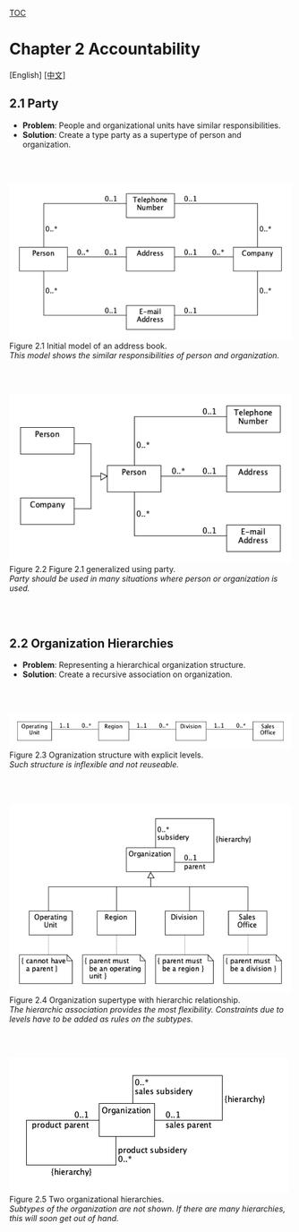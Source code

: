 [TOC](../README.md)  

# Chapter 2 Accountability
[English]  [ [中文]](c02_cn.md)
<br/>

## 2.1 Party

* **Problem**: People and organizational units have similar responsibilities.  
* **Solution**: Create a type party as a supertype of person and organization.  

<br/>
<br/>

![](f2.1.png)  
Figure 2.1 Initial model of an address book.  
*This model shows the similar responsibilities of person and organization.*  

<br/>
<br/>

![](f2.2.png)  
Figure 2.2 Figure 2.1 generalized using party.  
*Party should be used in many situations where person or organization is used.*   

<br/>
<br/>

## 2.2 Organization Hierarchies

* **Problem**: Representing a hierarchical organization structure.
* **Solution**: Create a recursive association on organization.

<br/>
<br/>

![](f2.3.png)  
Figure 2.3 Ogranization structure with explicit levels.  
*Such structure is inflexible and not reuseable.*  

<br/>
<br/>

![](f2.4.png)  
Figure 2.4 Organization supertype with hierarchic relationship.  
*The hierarchic association provides the most flexibility. Constraints due to levels have to be added as rules on the subtypes.*  

<br/>
<br/>

![](f2.5.png)  
Figure 2.5 Two organizational hierarchies.  
*Subtypes of the organization are not shown. If there are many hierarchies, this will soon get out of hand.*  
